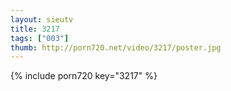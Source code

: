 ```yaml
--- 
layout: sieutv
title: 3217
tags: ["003"]
thumb: http://porn720.net/video/3217/poster.jpg
---
```

{% include porn720 key="3217" %} 
